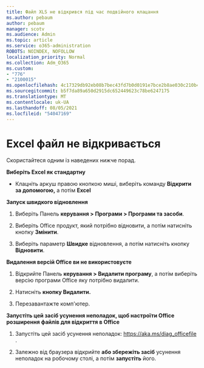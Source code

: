 ```yaml
---
title: Файл XLS не відкрився під час подвійного клацання
ms.author: pebaum
author: pebaum
manager: scotv
ms.audience: Admin
ms.topic: article
ms.service: o365-administration
ROBOTS: NOINDEX, NOFOLLOW
localization_priority: Normal
ms.collection: Adm_O365
ms.custom:
- "776"
- "2100015"
ms.openlocfilehash: 4c17329db92eb08b7bec43fd7b0d0191e7bce2b8ae030c210b46baf6b76e9bbf
ms.sourcegitcommit: b5f7da89a650d2915dc652449623c78be6247175
ms.translationtype: MT
ms.contentlocale: uk-UA
ms.lasthandoff: 08/05/2021
ms.locfileid: "54047169"
---
```

# <a name="excel-file-doesnt-open"></a>Excel файл не відкривається

Скористайтеся одним із наведених нижче порад.

**Виберіть Excel як стандартну**

* Клацніть аркуш правою кнопкою миші, виберіть команду **Відкрити за допомогою,** а потім **Excel**

**Запуск швидкого відновлення**

1. Виберіть Панель **керування > Програми > Програми та засоби**.

2. Виберіть Office продукт, який потрібно відновити, а потім натисніть кнопку **Змінити**.

3. Виберіть параметр **Швидке** відновлення, а потім натисніть кнопку **Відновити**.

**Видалення версій Office ви не використовуєте**

1. Відкрийте Панель **керування > Видалити програму**, а потім виберіть версію програми Office яку потрібно видалити.

2. Натисніть **кнопку Видалити.**

3. Перезавантажте комп'ютер.

**Запустіть цей засіб усунення неполадок, щоб настроїти Office розширення файлів для відкриття в Office**

1. Запустіть цей засіб усунення неполадок: https://aka.ms/diag_officefile .

2. Залежно від браузера відкрийте **або збережіть засіб** усунення неполадок на робочому столі, а потім **запустіть** його. 
